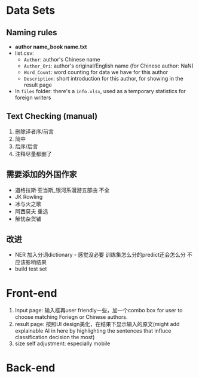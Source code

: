 # Data Sets
## Naming rules
+ **author name_book name.txt**
+ list.csv: 
  + `Author`: author's Chinese name
  + `Author_Ori`: author's original/English name (for Chinese author: NaN)
  + `Word_Count`: word counting for data we have for this author
  + `Description`: short introduction for this author, for showing in the result page
+ In `files` folder: there's a `info.xlsx`, used as a temporary statistics for foreign writers

## Text Checking (manual)
1. 删除译者序/前言
2. 简中
3. 后序/后言
4. 注释尽量都删了

## 需要添加的外国作家
+ 道格拉斯·亚当斯_银河系漫游五部曲 不全
+ JK Rowling
+ 冰与火之歌
+ 阿西莫夫 重选
+ 解忧杂货铺


## 改进
+ NER 加入分词dictionary - 感觉没必要 训练集怎么分的predict还会怎么分 不应该影响结果
+ build test set

# Front-end
1. Input page: 输入框再user friendly一些，加一个combo box for user to choose matching Foriegn or Chinese authors.
2. result page: 按照UI design美化，在结果下显示输入的原文(might add explainable AI in here by highlighting the sentences that influce classification decision the most)
3. size self adjustment: especially mobile

# Back-end
